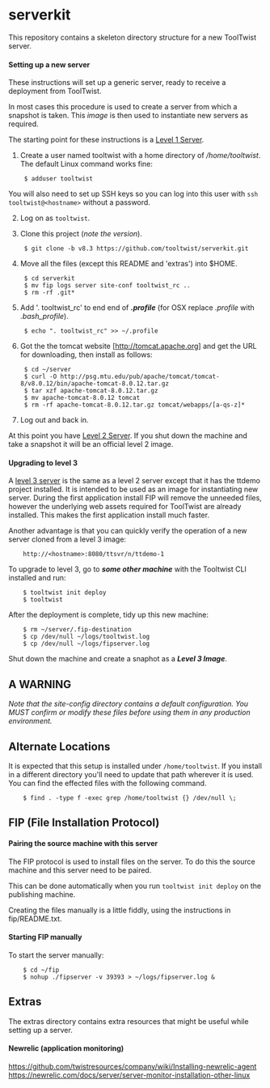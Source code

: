serverkit  
=========

This repository contains a skeleton directory structure for a new ToolTwist server.

#### Setting up a new server
These instructions will set up a generic server, ready to receive a deployment from ToolTwist.

In most cases this procedure is used to create a server from which a snapshot is taken. This _image_ is then
used to instantiate new servers as required.

The starting point for these instructions is a [Level 1 Server](https://github.com/tooltwist/documentation/wiki/Server-Levels#level-1---os-with-pre-requisites-installed).

1. Create a user named tooltwist with a home directory of _/home/tooltwist_. The default Linux command works fine:

        $ adduser tooltwist

  You will also need to set up SSH keys so you can log into this user with `ssh tooltwist@<hostname>` without a password.

2. Log on as `tooltwist`.

3. Clone this project (_note the version_).

        $ git clone -b v8.3 https://github.com/tooltwist/serverkit.git

3. Move all the files (except this README and 'extras') into $HOME.

        $ cd serverkit
        $ mv fip logs server site-conf tooltwist_rc ..
        $ rm -rf .git*

4. Add '. tooltwist_rc' to end end of ___.profile___ (for OSX replace _.profile_ with _.bash_profile_).

        $ echo ". tooltwist_rc" >> ~/.profile

5. Got the the tomcat website [http://tomcat.apache.org] and get the URL for downloading, then install as follows:

        $ cd ~/server
        $ curl -O http://psg.mtu.edu/pub/apache/tomcat/tomcat-8/v8.0.12/bin/apache-tomcat-8.0.12.tar.gz
        $ tar xzf apache-tomcat-8.0.12.tar.gz 
        $ mv apache-tomcat-8.0.12 tomcat
        $ rm -rf apache-tomcat-8.0.12.tar.gz tomcat/webapps/[a-qs-z]*

6. Log out and back in.


At this point you have [Level 2 Server](https://github.com/tooltwist/documentation/wiki/Server-Levels#level-2---blank-server).
If you shut down the machine and take a snapshot it will be an official level 2 image.

#### Upgrading to level 3

A [level 3 server](https://github.com/tooltwist/documentation/wiki/Server-Levels#level-3---preloaded) is the
same as a level 2 server except that it has the ttdemo project installed. It is intended to
be used as an image for instantiating new server.
During the first application install FIP will remove the unneeded files, however the underlying web assets required for
ToolTwist are already installed. This makes the first application install much faster.

Another advantage is that you can quickly verify the operation of a new server cloned from a level 3 image:

        http://<hostname>:8080/ttsvr/n/ttdemo-1

To upgrade to level 3, go to ___some other machine___ with the Tooltwist CLI installed and run:

        $ tooltwist init deploy
        $ tooltwist

After the deployment is complete, tidy up this new machine:

        $ rm ~/server/.fip-destination
        $ cp /dev/null ~/logs/tooltwist.log
        $ cp /dev/null ~/logs/fipserver.log

Shut down the machine and create a snaphot as a ___Level 3 Image___.

## A WARNING
*Note that the _site-config_ directory contains a _default_ configuration. You MUST confirm or
modify these files before using them in any production environment.*


## Alternate Locations
It is expected that this setup is installed under `/home/tooltwist`. If you install in a different
directory you'll need to update that path wherever it is used. You can find the effected files
with the following command.

        $ find . -type f -exec grep /home/tooltwist {} /dev/null \;

## FIP (File Installation Protocol)

#### Pairing the source machine with this server
The FIP protocol is used to install files on the server. To do this the source machine and this
server need to be paired.

This can be done automatically when you run `tooltwist init deploy` on the publishing machine.

Creating the files manually is a little fiddly, using the instructions in fip/README.txt.

#### Starting FIP manually

To start the server manually:

        $ cd ~/fip
        $ nohup ./fipserver -v 39393 > ~/logs/fipserver.log &

## Extras
The extras directory contains extra resources that might be useful while setting up a server.


#### Newrelic (application monitoring)  
https://github.com/twistresources/company/wiki/Installing-newrelic-agent  
https://newrelic.com/docs/server/server-monitor-installation-other-linux  
